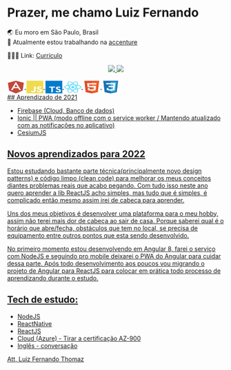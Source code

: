 <h1 align="left">Prazer, me chamo Luiz Fernando</h1>

🌏  Eu moro em São Paulo, Brasil <br/>
🔭  Atualmente estou trabalhando na [accenture](https://www.accenture.com/br-pt) <br/>

👨🏽‍💻  Link: <a href="https://docs.google.com/document/d/1vtohmQ6Ny6pecI_KZ_yacNH0poeIaJKCbkSAeFmLd7A/edit?usp=sharing">Currículo</a>

<div align="center">
  <a href="https://github.com/Lftho">
  <img height="180em" src="https://github-readme-stats.vercel.app/api?username=Lftho&show_icons=true&theme=dracula&include_all_commits=true&count_private=true"/>
  <img height="180em" src="https://github-readme-stats.vercel.app/api/top-langs/?username=Lftho&layout=compact&langs_count=7&theme=dracula"/>
</div>

<div style="display: inline_block"><br>
  <img align="center" alt="lftho-angular" height="30" width="40" src="https://github.com/devicons/devicon/blob/master/icons/angularjs/angularjs-plain.svg">
  <img align="center" alt="lftho-js" height="30" width="40" src="https://raw.githubusercontent.com/devicons/devicon/master/icons/javascript/javascript-plain.svg">
  <img align="center" alt="lftho-ts" height="30" width="40" src="https://raw.githubusercontent.com/devicons/devicon/master/icons/typescript/typescript-plain.svg">
  <img align="center" alt="lftho-react" height="30" width="40" src="https://raw.githubusercontent.com/devicons/devicon/master/icons/react/react-original.svg">
  <img align="center" alt="Rafa-HTML" height="30" width="40" src="https://raw.githubusercontent.com/devicons/devicon/master/icons/html5/html5-original.svg">
  <img align="center" alt="Rafa-CSS" height="30" width="40" src="https://raw.githubusercontent.com/devicons/devicon/master/icons/css3/css3-original.svg">
</div>
## Aprendizado de 2021

- Firebase (Cloud, Banco de dados)
- Ionic || PWA (modo offline com o service worker / Mantendo atualizado com as notificações no aplicativo)
- CesiumJS

## Novos aprendizados para 2022

Estou estudando bastante parte técnica(principalmente novo design patterns) e código limpo (clean code) para melhorar os meus conceitos diantes problemas reais que acabo pegando. Com tudo isso neste ano quero aprender a lib ReactJS acho simples, mas tudo que é simples, é complicado então mesmo assim irei de cabeça para aprender.

Uns dos meus objetivos é desenvolver uma plataforma para o meu hobby, assim não terei mais dor de cabeça ao sair de casa. 
Porque saberei qual é o horário que abre/fecha, obstáculos que tem no local, se precisa de equipamento entre outros pontos que esta sendo desenvolvido. 

No primeiro momento estou desenvolvendo em Angular 8, farei o serviço com NodeJS e seguindo pro mobile deixarei o PWA do Angular para cuidar dessa parte. Após todo desenvolvimento aos poucos vou migrando o projeto de Angular para ReactJS para colocar em prática todo processo de aprendizando durante o estudo.

## Tech de estudo: 
- NodeJS
- ReactNative
- ReactJS
- Cloud (Azure) - Tirar a certificação AZ-900
- Inglês - conversação 


Att, Luiz Fernando Thomaz

